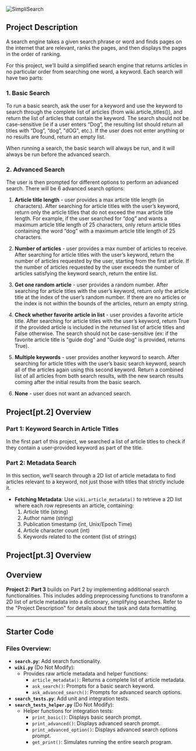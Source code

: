 
![SimpliSearch](https://github.com/user-attachments/assets/1a5b11f5-feb3-4209-8dea-d84d264a9f26)

## Project Description

A search engine takes a given search phrase or word and finds pages on the internet that are relevant, ranks the pages, and then displays the pages in the order of ranking.

For this project, we’ll build a simplified search engine that returns articles in no particular order from searching one word, a keyword. Each search will have two parts:

### 1. Basic Search

To run a basic search, ask the user for a keyword and use the keyword to search through the complete list of articles (from wiki.article_titles()), and return the list of articles that contain the keyword. The search should not be case-sensitive (ie if a user enters “Dog”, the resulting list should return all titles with “Dog”, “dog”, "dOG", etc.). If the user does not enter anything or no results are found, return an empty list.

When running a search, the basic search will always be run, and it will always be run before the advanced search.

### 2. Advanced Search

The user is then prompted for different options to perform an advanced search. There will be 6 advanced search options:

1. **Article title length** - user provides a max article title length (in characters). After searching for article titles with the user’s keyword, return only the article titles that do not exceed the max article title length. For example, if the user searched for “dog” and wants a maximum article title length of 25 characters, only return article titles containing the word “dog” with a maximum article title length of 25 characters.

2. **Number of articles** - user provides a max number of articles to receive. After searching for article titles with the user’s keyword, return the number of articles requested by the user, starting from the first article. If the number of articles requested by the user exceeds the number of articles satisfying the keyword search, return the entire list.

3. **Get one random article** - user provides a random number. After searching for article titles with the user’s keyword, return only the article title at the index of the user’s random number. If there are no articles or the index is not within the bounds of the articles, return an empty string.

4. **Check whether favorite article in list** - user provides a favorite article title. After searching for article titles with the user’s keyword, return True if the provided article is included in the returned list of article titles and False otherwise. The search should not be case-sensitive (ex: if the favorite article title is "guide dog" and "Guide dog" is provided, returns True).

5. **Multiple keywords** - user provides another keyword to search. After searching for article titles with the user’s basic search keyword, search all of the articles again using this second keyword. Return a combined list of all articles from both search results, with the new search results coming after the initial results from the basic search.

6. **None** - user does not want an advanced search.


## Project[pt.2] Overview

### Part 1: Keyword Search in Article Titles
In the first part of this project, we searched a list of article titles to check if they contain a user-provided keyword as part of the title. 

### Part 2: Metadata Search
In this section, we’ll search through a 2D list of article metadata to find articles relevant to a keyword, not just those with titles that strictly include it.

- **Fetching Metadata**: Use `wiki.article_metadata()` to retrieve a 2D list where each row represents an article, containing:
    1. Article title (string)
    2. Author name (string)
    3. Publication timestamp (int, Unix/Epoch Time)
    4. Article character count (int)
    5. Keywords related to the content (list of strings)

## Project[pt.3] Overview

## Overview
**Project 2: Part 3** builds on Part 2 by implementing additional search functionalities. This includes adding preprocessing functions to transform a 2D list of article metadata into a dictionary, simplifying searches. Refer to the "Project Description" for details about the task and data formatting.

---

## Starter Code
### Files Overview:
- **`search.py`**: Add search functionality.
- **`wiki.py`** (Do Not Modify): 
  - Provides raw article metadata and helper functions:
    - `article_metadata()`: Returns a complete list of article metadata.
    - `ask_search()`: Prompts for a basic search keyword.
    - `ask_advanced_search()`: Prompts for advanced search options.
- **`search_tests.py`**: Add unit and integration tests.
- **`search_tests_helper.py`** (Do Not Modify): 
  - Helper functions for integration tests:
    - `print_basic()`: Displays basic search prompt.
    - `print_advanced()`: Displays advanced search prompt.
    - `print_advanced_option()`: Displays advanced search options prompt.
    - `get_print()`: Simulates running the entire search program.


   
